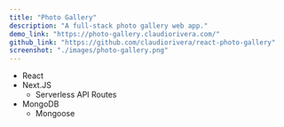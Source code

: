 ```yaml
---
title: "Photo Gallery"
description: "A full-stack photo gallery web app."
demo_link: "https://photo-gallery.claudiorivera.com/"
github_link: "https://github.com/claudiorivera/react-photo-gallery"
screenshot: "./images/photo-gallery.png"
---
```


- React
- Next.JS
  - Serverless API Routes
- MongoDB
  - Mongoose
